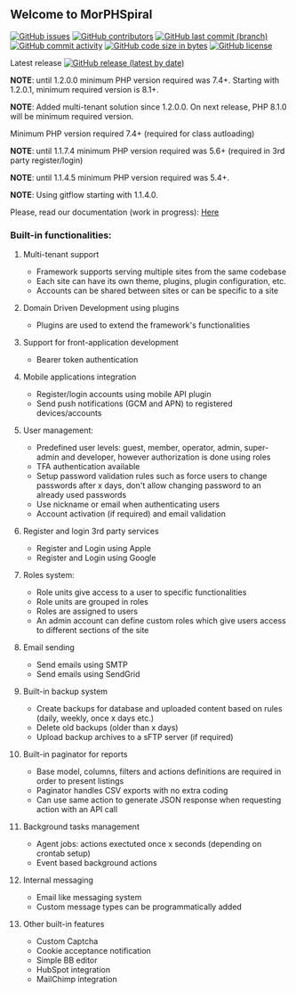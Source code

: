 ## Welcome to MorPHSpiral

[![GitHub issues](https://img.shields.io/github/issues/tipul07/phs.svg)](https://github.com/tipul07/phs/issues/)
[![GitHub contributors](https://img.shields.io/github/contributors/tipul07/phs.svg)](https://GitHub.com/tipul07/phs/graphs/contributors/)
[![GitHub last commit (branch)](https://img.shields.io/github/last-commit/tipul07/phs/master?color=green)](https://github.com/tipul07/phs/graphs/commit-activity)
[![GitHub commit activity](https://img.shields.io/github/commit-activity/m/tipul07/phs?color=green)](https://github.com/tipul07/phs/graphs/commit-activity)
[![GitHub code size in bytes](https://img.shields.io/github/languages/code-size/tipul07/phs?color=green)](https://github.com/tipul07/phs/commits/master)
[![GitHub license](https://img.shields.io/github/license/tipul07/phs.svg)](https://github.com/tipul07/phs/commits/master)

Latest release [![GitHub release (latest by date)](https://img.shields.io/github/v/release/tipul07/phs?logo=GitHub)](https://github.com/tipul07/phs/releases)

**NOTE**: until 1.2.0.0 minimum PHP version required was 7.4+. Starting with 1.2.0.1, minimum required version is 8.1+.

**NOTE**: Added multi-tenant solution since 1.2.0.0. On next release, PHP 8.1.0 will be minimum required version.

Minimum PHP version required 7.4+ (required for class autloading)

**NOTE**: until 1.1.7.4 minimum PHP version required was 5.6+ (required in 3rd party register/login)

**NOTE**: until 1.1.4.5 minimum PHP version required was 5.4+.

**NOTE**: Using gitflow starting with 1.1.4.0.

Please, read our documentation (work in progress): [Here](https://github.com/tipul07/phs/wiki)

### Built-in functionalities:

1. Multi-tenant support
   - Framework supports serving multiple sites from the same codebase
   - Each site can have its own theme, plugins, plugin configuration, etc.
   - Accounts can be shared between sites or can be specific to a site

2. Domain Driven Development using plugins
    - Plugins are used to extend the framework's functionalities

3. Support for front-application development
    - Bearer token authentication

4. Mobile applications integration
    - Register/login accounts using mobile API plugin
    - Send push notifications (GCM and APN) to registered devices/accounts

5. User management:
    - Predefined user levels: guest, member, operator, admin, super-admin and developer, however authorization is done using roles
    - TFA authentication available
    - Setup password validation rules such as force users to change passwords after x days, don't allow changing password to an already used passwords
    - Use nickname or email when authenticating users
    - Account activation (if required) and email validation

6. Register and login 3rd party services
    - Register and Login using Apple
    - Register and Login using Google

7. Roles system:
    - Role units give access to a user to specific functionalities
    - Role units are grouped in roles
    - Roles are assigned to users
    - An admin account can define custom roles which give users access to different sections of the site

8. Email sending
    - Send emails using SMTP
    - Send emails using SendGrid

9. Built-in backup system
    - Create backups for database and uploaded content based on rules (daily, weekly, once x days etc.)
    - Delete old backups (older than x days)
    - Upload backup archives to a sFTP server (if required)

10. Built-in paginator for reports
     - Base model, columns, filters and actions definitions are required in order to present listings
     - Paginator handles CSV exports with no extra coding
     - Can use same action to generate JSON response when requesting action with an API call

11. Background tasks management
    - Agent jobs: actions exectuted once x seconds (depending on crontab setup)
    - Event based background actions

12. Internal messaging
    - Email like messaging system
    - Custom message types can be programmatically added

13. Other built-in features
    - Custom Captcha
    - Cookie acceptance notification
    - Simple BB editor
    - HubSpot integration
    - MailChimp integration